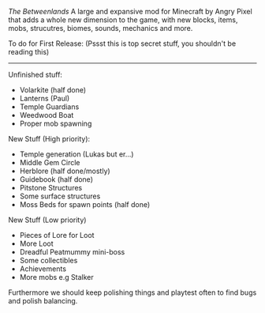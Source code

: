*The Betweenlands*
A large and expansive mod for Minecraft by Angry Pixel that adds a whole new dimension to the game, with new blocks, items, mobs, strucutres, biomes, sounds, mechanics and more.

To do for First Release:
(Pssst this is top secret stuff, you shouldn't be reading this)
_____________________________________________________________________

Unfinished stuff:
- Volarkite (half done)
- Lanterns (Paul)
- Temple Guardians
- Weedwood Boat
- Proper mob spawning

New Stuff (High priority):
- Temple generation (Lukas but er...)
- Middle Gem Circle
- Herblore (half done/mostly)
- Guidebook (half done)
- Pitstone Structures
- Some surface structures
- Moss Beds for spawn points (half done)

New Stuff (Low priority)
- Pieces of Lore for Loot
- More Loot
- Dreadful Peatmummy mini-boss
- Some collectibles
- Achievements
- More mobs e.g Stalker

Furthermore we should keep polishing things and playtest often to find bugs and polish balancing.
